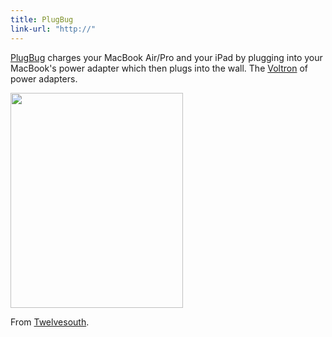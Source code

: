 ```yaml
---
title: PlugBug
link-url: "http://"
---
```

<p><a href="http://www.twelvesouth.com/products/plugbug/">PlugBug</a> charges your MacBook Air/Pro and your iPad by plugging into your MacBook's power adapter which then plugs into the wall. The <a href="http://www.youtube.com/watch?v=1uS5b8aQ6z8">Voltron</a> of power adapters.</p>
<p><img src="https://chrisenns.com/wp-content/uploads/2011/11/productImage_plugbug_ag3.jpg" alt="" title="PlugBug" width="276" height="344" class="aligncenter size-full wp-image-19751" /></p>
<p>From <a href="http://www.twelvesouth.com">Twelvesouth</a>.</p>
